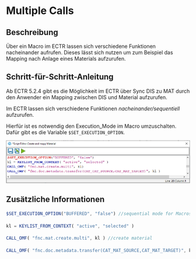 # Multiple Calls

## Beschreibung

Über ein Macro im ECTR lassen sich verschiedene Funktionen nacheinander aufrufen. Dieses lässt sich nutzen um zum Beispiel das Mapping nach Anlage eines Materials aufzurufen.

## Schritt-für-Schritt-Anleitung

Ab ECTR 5.2.4 gibt es die Möglichkeit im ECTR über Sync DIS zu MAT durch den Anwender ein Mapping zwischen DIS und Material aufzurufen.

Im ECTR lassen sich verschiedene Funktionen *nacheinander/sequentiell* aufzurufen.

Hierfür ist es notwendig den Execution_Mode im Macro umzuschalten. Dafür gibt es die Variable `$SET_EXECUTION_OPTION`.

![code](./../images/multiCall.png)


## Zusätzliche Informationen

```js
$SET_EXECUTION_OPTION("BUFFERED", "false") //sequential mode for Macros

kl = KEYLIST_FROM_CONTEXT( "active", "selected" )

CALL_OMF( "fnc.mat.create.multi", kl ) //create material

CALL_OMF( "fnc.doc.metadata.transfer(CAT_MAT_SOURCE,CAT_MAT_TARGET)", kl )//sync dis 2 mat
```

